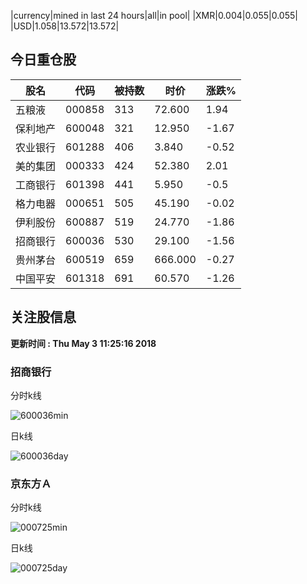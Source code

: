 |currency|mined in last 24 hours|all|in pool|
|XMR|0.004|0.055|0.055|
|USD|1.058|13.572|13.572|

## 今日重仓股 

|股名|代码|被持数|时价|涨跌%|
|---|---|---|---|---|
|五粮液|000858|313|72.600|1.94|
|保利地产|600048|321|12.950|-1.67|
|农业银行|601288|406|3.840|-0.52|
|美的集团|000333|424|52.380|2.01|
|工商银行|601398|441|5.950|-0.5|
|格力电器|000651|505|45.190|-0.02|
|伊利股份|600887|519|24.770|-1.86|
|招商银行|600036|530|29.100|-1.56|
|贵州茅台|600519|659|666.000|-0.27|
|中国平安|601318|691|60.570|-1.26|

## 关注股信息
**更新时间 : Thu May  3 11:25:16 2018**
### 招商银行 
分时k线

![600036min](http://image.sinajs.cn/newchart/min/n/sh600036.gif)

日k线

![600036day](http://image.sinajs.cn/newchart/daily/n/sh600036.gif)

### 京东方Ａ 
分时k线

![000725min](http://image.sinajs.cn/newchart/min/n/sz000725.gif)

日k线

![000725day](http://image.sinajs.cn/newchart/daily/n/sz000725.gif)
